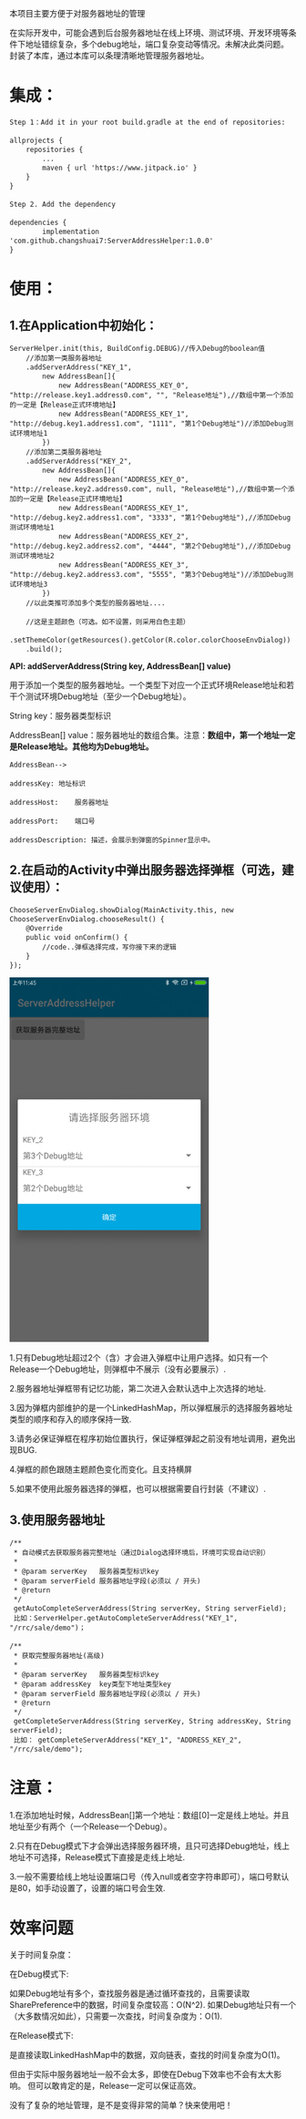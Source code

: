 本项目主要方便于对服务器地址的管理

在实际开发中，可能会遇到后台服务器地址在线上环境、测试环境、开发环境等条件下地址错综复杂，多个debug地址，端口复杂变动等情况。未解决此类问题。封装了本库，通过本库可以条理清晰地管理服务器地址。
# 集成： #
	Step 1：Add it in your root build.gradle at the end of repositories:

	allprojects {
		repositories {
			...
			maven { url 'https://www.jitpack.io' }
		}
	}

	Step 2. Add the dependency

	dependencies {
	        implementation 'com.github.changshuai7:ServerAddressHelper:1.0.0'
	}



# 使用： #

## 1.在Application中初始化： ##

    ServerHelper.init(this, BuildConfig.DEBUG)//传入Debug的boolean值
		//添加第一类服务器地址
		.addServerAddress("KEY_1",
			new AddressBean[]{
				new AddressBean("ADDRESS_KEY_0", "http://release.key1.address0.com", "", "Release地址"),//数组中第一个添加的一定是【Release正式环境地址】
				new AddressBean("ADDRESS_KEY_1", "http://debug.key1.address1.com", "1111", "第1个Debug地址")//添加Debug测试环境地址1
			})
		//添加第二类服务器地址
		.addServerAddress("KEY_2",
			new AddressBean[]{
				new AddressBean("ADDRESS_KEY_0", "http://release.key2.address0.com", null, "Release地址"),//数组中第一个添加的一定是【Release正式环境地址】
				new AddressBean("ADDRESS_KEY_1", "http://debug.key2.address1.com", "3333", "第1个Debug地址"),//添加Debug测试环境地址1
				new AddressBean("ADDRESS_KEY_2", "http://debug.key2.address2.com", "4444", "第2个Debug地址"),//添加Debug测试环境地址2
				new AddressBean("ADDRESS_KEY_3", "http://debug.key2.address3.com", "5555", "第3个Debug地址")//添加Debug测试环境地址3
			})
		//以此类推可添加多个类型的服务器地址....

		//这是主题颜色（可选。如不设置，则采用白色主题）
		.setThemeColor(getResources().getColor(R.color.colorChooseEnvDialog))
		.build();



**API: addServerAddress(String key, AddressBean[] value)**

用于添加一个类型的服务器地址。一个类型下对应一个正式环境Release地址和若干个测试环境Debug地址（至少一个Debug地址）。

String key：服务器类型标识

AddressBean[] value：服务器地址的数组合集。注意：**数组中，第一个地址一定是Release地址。其他均为Debug地址。**

	AddressBean-->

	addressKey:	地址标识

	addressHost:	服务器地址

	addressPort:	端口号

	addressDescription:	描述，会展示到弹窗的Spinner显示中。

## 2.在启动的Activity中弹出服务器选择弹框（可选，建议使用）： ##

	ChooseServerEnvDialog.showDialog(MainActivity.this, new ChooseServerEnvDialog.chooseResult() {
	    @Override
	    public void onConfirm() {
	       	//code..弹框选择完成，写你接下来的逻辑
	    }
	});


<img src="https://github.com/changshuai7/ServerAddressHelper/blob/master/screenshots/Screenshot_1.jpg"  height="640" width="350">


1.只有Debug地址超过2个（含）才会进入弹框中让用户选择。如只有一个Release一个Debug地址，则弹框中不展示（没有必要展示）.

2.服务器地址弹框带有记忆功能，第二次进入会默认选中上次选择的地址.

3.因为弹框内部维护的是一个LinkedHashMap，所以弹框展示的选择服务器地址类型的顺序和存入的顺序保持一致.

3.请务必保证弹框在程序初始位置执行，保证弹框弹起之前没有地址调用，避免出现BUG.

4.弹框的颜色跟随主题颜色变化而变化。且支持横屏

5.如果不使用此服务器选择的弹框，也可以根据需要自行封装（不建议）.


## 3.使用服务器地址 ##


	/**
     * 自动模式去获取服务器完整地址（通过Dialog选择环境后，环境可实现自动识别）
     *
     * @param serverKey   服务器类型标识key
     * @param serverField 服务器地址字段(必须以 / 开头)
     * @return
     */
	 getAutoCompleteServerAddress(String serverKey, String serverField);
	 比如：ServerHelper.getAutoCompleteServerAddress("KEY_1", "/rrc/sale/demo")；

    /**
     * 获取完整服务器地址(高级)
     *
     * @param serverKey   服务器类型标识key
     * @param addressKey  key类型下地址类型key
     * @param serverField 服务器地址字段(必须以 / 开头)
     * @return
     */
     getCompleteServerAddress(String serverKey, String addressKey, String serverField);
	 比如： getCompleteServerAddress("KEY_1", "ADDRESS_KEY_2", "/rrc/sale/demo");

# 注意： #
1.在添加地址时候，AddressBean[]第一个地址：数组[0]一定是线上地址。并且地址至少有两个（一个Release一个Debug）。

2.只有在Debug模式下才会弹出选择服务器环境，且只可选择Debug地址，线上地址不可选择，Release模式下直接是走线上地址.

3.一般不需要给线上地址设置端口号（传入null或者空字符串即可），端口号默认是80，如手动设置了，设置的端口号会生效.

# 效率问题 #
关于时间复杂度：

在Debug模式下:

如果Debug地址有多个，查找服务器是通过循环查找的，且需要读取SharePreference中的数据，时间复杂度较高：O(N^2).
如果Debug地址只有一个（大多数情况如此），只需要一次查找，时间复杂度为：O(1).


在Release模式下:

是直接读取LinkedHashMap中的数据，双向链表，查找的时间复杂度为O(1)。

但由于实际中服务器地址一般不会太多，即使在Debug下效率也不会有太大影响。
但可以敢肯定的是，Release一定可以保证高效。

没有了复杂的地址管理，是不是变得非常的简单？快来使用吧！